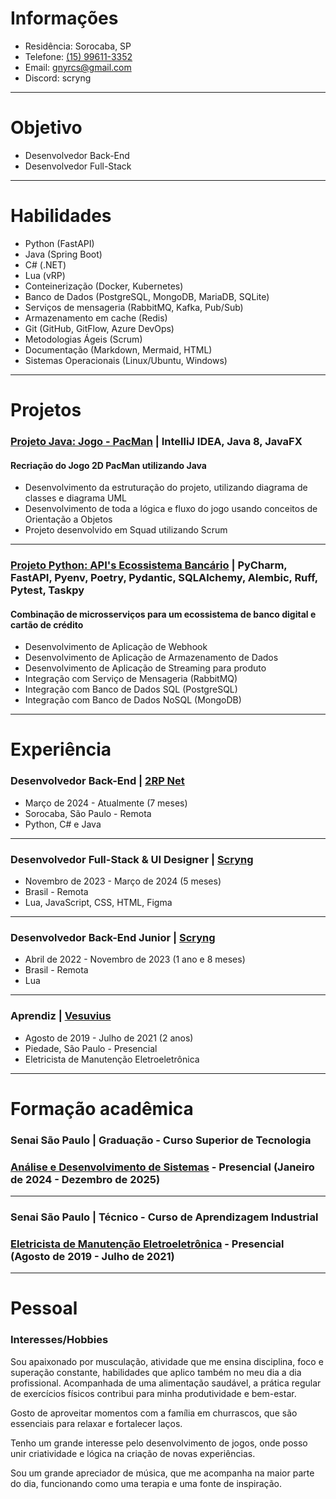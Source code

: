 # Informações

- Residência: Sorocaba, SP  
- Telefone: [(15) 99611-3352](https://wa.me/+5515996113352)  
- Email: [gnyrcs@gmail.com](mailto:gnyrcs@gmail.com)  
- Discord: scryng

---

# Objetivo  

- Desenvolvedor Back-End  
- Desenvolvedor Full-Stack  

---

# Habilidades  

- Python (FastAPI)  
- Java (Spring Boot)  
- C# (.NET)  
- Lua (vRP)  
- Conteinerização (Docker, Kubernetes)  
- Banco de Dados (PostgreSQL, MongoDB, MariaDB, SQLite)  
- Serviços de mensageria (RabbitMQ, Kafka, Pub/Sub)  
- Armazenamento em cache (Redis)  
- Git (GitHub, GitFlow, Azure DevOps)  
- Metodologias Ágeis (Scrum)  
- Documentação (Markdown, Mermaid, HTML)
- Sistemas Operacionais (Linux/Ubuntu, Windows)  

---

# Projetos  

### [Projeto Java: Jogo - PacMan](https://github.com/scryng/pacman) | IntelliJ IDEA, Java 8, JavaFX  
#### Recriação do Jogo 2D PacMan utilizando Java  
- Desenvolvimento da estruturação do projeto, utilizando diagrama de classes e diagrama UML  
- Desenvolvimento de toda a lógica e fluxo do jogo usando conceitos de Orientação a Objetos  
- Projeto desenvolvido em Squad utilizando Scrum  

---

### [Projeto Python: API's Ecossistema Bancário](https://github.com/scryng/apis-banking-ecosystem) | PyCharm, FastAPI, Pyenv, Poetry, Pydantic, SQLAlchemy, Alembic, Ruff, Pytest, Taskpy  
#### Combinação de microsserviços para um ecossistema de banco digital e cartão de crédito
- Desenvolvimento de Aplicação de Webhook  
- Desenvolvimento de Aplicação de Armazenamento de Dados  
- Desenvolvimento de Aplicação de Streaming para produto  
- Integração com Serviço de Mensageria (RabbitMQ)  
- Integração com Banco de Dados SQL (PostgreSQL)  
- Integração com Banco de Dados NoSQL (MongoDB)  

---

# Experiência  

### **Desenvolvedor Back-End** | [2RP Net](https://www.2rpnet.com.br)  
- Março de 2024 - Atualmente (7 meses)  
- Sorocaba, São Paulo - Remota  
- Python, C# e Java  

---

### **Desenvolvedor Full-Stack & UI Designer** | [Scryng](https://github.com/scryng)  
- Novembro de 2023 - Março de 2024 (5 meses)  
- Brasil - Remota  
- Lua, JavaScript, CSS, HTML, Figma  

---

### **Desenvolvedor Back-End Junior** | [Scryng](https://github.com/scryng) 
- Abril de 2022 - Novembro de 2023 (1 ano e 8 meses)  
- Brasil - Remota  
- Lua  

---

### **Aprendiz** | [Vesuvius](https://www.vesuvius.com/en/index.html)  
- Agosto de 2019 - Julho de 2021 (2 anos)  
- Piedade, São Paulo - Presencial  
- Eletricista de Manutenção Eletroeletrônica  

---

# Formação acadêmica

### **Senai São Paulo** | Graduação - Curso Superior de Tecnologia  
### [Análise e Desenvolvimento de Sistemas](https://faculdades.sp.senai.br/curso/102901/tecnologo-em-analise-e-desenvolvimento-de-sistemas) - Presencial (Janeiro de 2024 - Dezembro de 2025)  

---

### **Senai São Paulo** | Técnico - Curso de Aprendizagem Industrial  
### [Eletricista de Manutenção Eletroeletrônica](https://sp.senai.br/unidade/sorocaba/) - Presencial (Agosto de 2019 - Julho de 2021)  

---

# Pessoal

### Interesses/Hobbies

Sou apaixonado por musculação, atividade que me ensina disciplina, foco e superação constante, habilidades que aplico também no meu dia a dia profissional. Acompanhada de uma alimentação saudável, a prática regular de exercícios físicos contribui para minha produtividade e bem-estar.

Gosto de aproveitar momentos com a família em churrascos, que são essenciais para relaxar e fortalecer laços.

Tenho um grande interesse pelo desenvolvimento de jogos, onde posso unir criatividade e lógica na criação de novas experiências.

Sou um grande apreciador de música, que me acompanha na maior parte do dia, funcionando como uma terapia e uma fonte de inspiração.